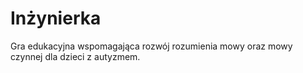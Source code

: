 # Inżynierka
Gra edukacyjna wspomagająca rozwój rozumienia mowy oraz mowy czynnej dla dzieci z autyzmem.
